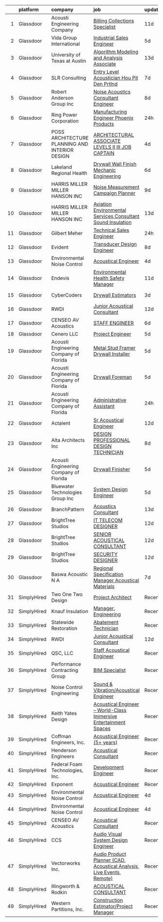 

|    | platform    | company                                          | job                                                                                                                                                                                                                                                                                                                                                                                                                                                                                                                                                                                                                                                                                                                                                                                                                                                                                                                                                                                                                                                                                                                                                                                                                                                                                                                                                         | update_time   | location          |
|---:|:------------|:-------------------------------------------------|:------------------------------------------------------------------------------------------------------------------------------------------------------------------------------------------------------------------------------------------------------------------------------------------------------------------------------------------------------------------------------------------------------------------------------------------------------------------------------------------------------------------------------------------------------------------------------------------------------------------------------------------------------------------------------------------------------------------------------------------------------------------------------------------------------------------------------------------------------------------------------------------------------------------------------------------------------------------------------------------------------------------------------------------------------------------------------------------------------------------------------------------------------------------------------------------------------------------------------------------------------------------------------------------------------------------------------------------------------------|:--------------|:------------------|
|  1 | Glassdoor   | Acousti Engineering Company                      | [Billing   Collections Specialist](https://www.glassdoor.com/partner/jobListing.htm?pos=128&ao=1136043&s=58&guid=0000018316df7e9fad635ab3eb6f17ce&src=GD_JOB_AD&t=SR&vt=w&ea=1&cs=1_c624ec3a&cb=1662536089556&jobListingId=1008096473604&jrtk=3-0-1gcbduvm62ff2001-1gcbduvmlia1u800-ae562c08abbb0794-)                                                                                                                                                                                                                                                                                                                                                                                                                                                                                                                                                                                                                                                                                                                                                                                                                                                                                                                                                                                                                                                      | 11d           | Orlando, FL       |
|  2 | Glassdoor   | Vida Group International                         | [Industrial Sales Engineer](https://www.glassdoor.com/partner/jobListing.htm?pos=107&ao=1110586&s=58&guid=0000018316df7e9fad635ab3eb6f17ce&src=GD_JOB_AD&t=SR&vt=w&ea=1&cs=1_78f17ce5&cb=1662536089554&jobListingId=1008111180203&cpc=45DC3EB807283E85&jrtk=3-0-1gcbduvm62ff2001-1gcbduvmlia1u800-45ea590a11d36c19--6NYlbfkN0BKh1GfjG2GgaweCGwRilhKqgQKQyGWwoUkATQ-Al_G5lMZaAAyGkry29crxpYVDw2smx5vOMK2DdRc0hXkJn9mO1yeXw5Z4yiHqiKVai_-9oyhLah3zUuXSCNkcEtYyU_QDCB191cXXHETPAK-xCWV0Oc6TCALtN7vd5YSsFzsLKy4_Kyy-Cm-6k8bjFeVc2ERoDR6AuFR4AlHzsD0-PZecV_q08TBPIAlzPyEjsA29I1g1EoiRKFwQnMBXUutosVtJjgY_VwHz8E_7oDYNWCMF6O5djYoIxtQOcayFKJTc0Sog_sB1RS0Mcn9LlcmwTLyYU-yRmK0lIKXqmJijJA0hzghRXJWm8Ujb72BNIIADP0_Ocdgkf2thFox39Fb_g5hFjn4ttdMa1Rp8ifH9dSfrXQi2xcbyOIFKTnU1aRhmWeu3hG0TcProWinlL7a9FHIt1ckyOv2DNqAvWvaoqsgMc8BDR-q5Ozn7S9L-kai2xmxlDvHSvHWItjGy0hyoM1cRsDkkckH3w%3D%3D)                                                                                                                                                                                                                                                                                                                                                                                                                                                                            | 5d            | Texas             |
|  3 | Glassdoor   | University of Texas at Austin                    | [Algorithm Modeling and Analysis Associate](https://www.glassdoor.com/partner/jobListing.htm?pos=117&ao=1136043&s=58&guid=0000018316df7e9fad635ab3eb6f17ce&src=GD_JOB_AD&t=SR&vt=w&cs=1_6f29bfaf&cb=1662536089554&jobListingId=1008091095053&jrtk=3-0-1gcbduvm62ff2001-1gcbduvmlia1u800-8679523b03c50c2e-)                                                                                                                                                                                                                                                                                                                                                                                                                                                                                                                                                                                                                                                                                                                                                                                                                                                                                                                                                                                                                                                  | 13d           | Austin, TX        |
|  4 | Glassdoor   | SLR Consulting                                   | [Entry Level Acoustician   Hou  Pit  Den  Prtlnd](https://www.glassdoor.com/partner/jobListing.htm?pos=116&ao=1136043&s=58&guid=0000018316df7e9fad635ab3eb6f17ce&src=GD_JOB_AD&t=SR&vt=w&cs=1_c106244b&cb=1662536089554&jobListingId=1008104165607&jrtk=3-0-1gcbduvm62ff2001-1gcbduvmlia1u800-4d0e0c16e054194c-)                                                                                                                                                                                                                                                                                                                                                                                                                                                                                                                                                                                                                                                                                                                                                                                                                                                                                                                                                                                                                                            | 7d            | Denver, CO        |
|  5 | Glassdoor   | Robert Anderson Group Inc                        | [Noise   Acoustics Consultant Engineer](https://www.glassdoor.com/partner/jobListing.htm?pos=102&ao=1110586&s=58&guid=0000018316df7e9fad635ab3eb6f17ce&src=GD_JOB_AD&t=SR&vt=w&ea=1&cs=1_ffd4017b&cb=1662536089553&jobListingId=1008101224621&cpc=9674D1345D6EFC01&jrtk=3-0-1gcbduvm62ff2001-1gcbduvmlia1u800-ac11c0a6b1039bae--6NYlbfkN0A_PVVaIq5ZBfk2OVsW5d5Ij-TN7VMz6GqZd4dEnJlZLzBz5Z0KE_3MGK20YDRG_5fmy81rMtMIYaA3IRDvBOngCm5i4F-ztfhj-8b7Qu1kXMZ96LWkULv_iHI4ra_8xmNUcjoLds0EPwhqIyni1yQjhmXM7rgMi1bOqsuCNjj70uuRSRbEUiRceg2eXVPBDogM8278FG1HeID9ofA0ruta6bjKVeFKoB9CxT1hbOMBvLwF4Mx4gq9YcCdk6dvJUippdBJII1IjPMHOavX-6BLMIh_vgcYDzqeZndAZ-AfRX4uSd3V9mO2_O7ekcXnW3qIHOUAJLwOCWhLs9bzzI0VfK-R3NPrMI45-qVRGK0jMn7tT4W1lIlzaO0hu0Z3s6CxxyZTSFOoREsSc36qsJrINn5ZPY6dFXKK7Kzk-9GdxkzUq_hY3nJiLzxU0IAp0tUJcNhXpX73nvzTNGD53cc_p2EsS54bJ6-arp5zyepCTixJapBtkZNzWJSZ4PdC4ozWi82HjNia_dNKTHt-m4awE)                                                                                                                                                                                                                                                                                                                                                                                                                                                            | 8d            | Dearborn, MI      |
|  6 | Glassdoor   | Ring Power Corporation                           | [Manufacturing Engineer   Phoenix Products](https://www.glassdoor.com/partner/jobListing.htm?pos=111&ao=1136043&s=58&guid=0000018316df7e9fad635ab3eb6f17ce&src=GD_JOB_AD&t=SR&vt=w&cs=1_36a226cf&cb=1662536089554&jobListingId=1008121259346&jrtk=3-0-1gcbduvm62ff2001-1gcbduvmlia1u800-9bcb118a6f6c7ad8-)                                                                                                                                                                                                                                                                                                                                                                                                                                                                                                                                                                                                                                                                                                                                                                                                                                                                                                                                                                                                                                                  | 24h           | Jacksonville, FL  |
|  7 | Glassdoor   | POSS ARCHITECTURE   PLANNING AND INTERIOR DESIGN | [ARCHITECTURAL ASSOCIATE LEVELS II   III  JOB CAPTAIN ](https://www.glassdoor.com/partner/jobListing.htm?pos=127&ao=1136043&s=58&guid=0000018316df7e9fad635ab3eb6f17ce&src=GD_JOB_AD&t=SR&vt=w&cs=1_efefa291&cb=1662536089555&jobListingId=1008114320765&jrtk=3-0-1gcbduvm62ff2001-1gcbduvmlia1u800-10d2db3a4662a6a4-)                                                                                                                                                                                                                                                                                                                                                                                                                                                                                                                                                                                                                                                                                                                                                                                                                                                                                                                                                                                                                                      | 4d            | Boise, ID         |
|  8 | Glassdoor   | Lakeland Regional Health                         | [Drywall Wall Finish Mechanic   Engineering](https://www.glassdoor.com/partner/jobListing.htm?pos=113&ao=1136043&s=58&guid=0000018316df7e9fad635ab3eb6f17ce&src=GD_JOB_AD&t=SR&vt=w&ea=1&cs=1_98798588&cb=1662536089554&jobListingId=1008105991833&jrtk=3-0-1gcbduvm62ff2001-1gcbduvmlia1u800-b499d157572859d4-)                                                                                                                                                                                                                                                                                                                                                                                                                                                                                                                                                                                                                                                                                                                                                                                                                                                                                                                                                                                                                                            | 6d            | Lakeland, FL      |
|  9 | Glassdoor   | HARRIS MILLER MILLER   HANSON INC                | [Noise Measurement Campaign Planner](https://www.glassdoor.com/partner/jobListing.htm?pos=125&ao=1136043&s=58&guid=0000018316df7e9fad635ab3eb6f17ce&src=GD_JOB_AD&t=SR&vt=w&ea=1&cs=1_c3101d8a&cb=1662536089555&jobListingId=1008098998956&jrtk=3-0-1gcbduvm62ff2001-1gcbduvmlia1u800-6aad54f1ed0bc8ab-)                                                                                                                                                                                                                                                                                                                                                                                                                                                                                                                                                                                                                                                                                                                                                                                                                                                                                                                                                                                                                                                    | 9d            | Remote            |
| 10 | Glassdoor   | HARRIS MILLER MILLER   HANSON INC                | [Aviation Environmental Services Consultant  Sound Insulation](https://www.glassdoor.com/partner/jobListing.htm?pos=121&ao=1136043&s=58&guid=0000018316df7e9fad635ab3eb6f17ce&src=GD_JOB_AD&t=SR&vt=w&ea=1&cs=1_dd6b2f68&cb=1662536089555&jobListingId=1008091366717&jrtk=3-0-1gcbduvm62ff2001-1gcbduvmlia1u800-a622fe4ea67b598b-)                                                                                                                                                                                                                                                                                                                                                                                                                                                                                                                                                                                                                                                                                                                                                                                                                                                                                                                                                                                                                          | 13d           | San Diego, CA     |
| 11 | Glassdoor   | Gilbert Meher                                    | [Technical Sales Engineer](https://www.glassdoor.com/partner/jobListing.htm?pos=108&ao=1110586&s=58&guid=0000018316df7e9fad635ab3eb6f17ce&src=GD_JOB_AD&t=SR&vt=w&ea=1&cs=1_a680be5b&cb=1662536089554&jobListingId=1008120631571&cpc=334ABAF5D42DC775&jrtk=3-0-1gcbduvm62ff2001-1gcbduvmlia1u800-7524707abe961100--6NYlbfkN0C0GMAYrEKLV1f4Lf6iWs7__9tpvsDfkxVs7L1fZkrKai0Fi368WBWRhx8YFDb8P43BV0JDWQTMOg3K_0wKeBm2xtMq4a_9Ij38co6-kigU41PlpOm67_4LiXNf9IAMkz3vc5uEEMiDtE4O09FMOzU1hXBrLo35DJGG2FR6pz2zj9amWJRa8stLluQ3-f9ZfHLiFrVXXvHfAjU460NOkXnsXNuC12Z6xJD9Fi97jBS3UG0ExykNztBVz3bqXXgBtEsa0Ick1iMWsFChnQPx8z3tO6ipixiyTLZl7cTw5PFPkimIIr4SFTVIEICmYipLfINUbnM4W_4tLjK_xqSq1Z2nvLBbcs2fBxPzOnmK-s4hPO31YJCfeN7y2Wf-miGwnTICfxuI3Rhjw0FGdi2L4vF3EhOcWFVCCPrMm_wwK5mU3zVKP9Gi-RRKYiRo3VBND0K2kJfYeRT-9oBptjJwW7iCXsrUyoIdJBqtTsyf5gMw2ujcIJbyrcozsX_HEVLQ9hfzQrW3MuhY2Q%3D%3D)                                                                                                                                                                                                                                                                                                                                                                                                                                                                             | 24h           | South Carolina    |
| 12 | Glassdoor   | Evident                                          | [Transducer Design Engineer](https://www.glassdoor.com/partner/jobListing.htm?pos=126&ao=1136043&s=58&guid=0000018316df7e9fad635ab3eb6f17ce&src=GD_JOB_AD&t=SR&vt=w&cs=1_17d07f5f&cb=1662536089555&jobListingId=1008100786041&jrtk=3-0-1gcbduvm62ff2001-1gcbduvmlia1u800-324aca9961da9291-)                                                                                                                                                                                                                                                                                                                                                                                                                                                                                                                                                                                                                                                                                                                                                                                                                                                                                                                                                                                                                                                                 | 8d            | State College, PA |
| 13 | Glassdoor   | Environmental Noise Control                      | [Acoustical Engineer](https://www.glassdoor.com/partner/jobListing.htm?pos=101&ao=1110586&s=58&guid=0000018316df7e9fad635ab3eb6f17ce&src=GD_JOB_AD&t=SR&vt=w&ea=1&cs=1_baae5036&cb=1662536089553&jobListingId=1008114309311&cpc=1160948BCBA38B5B&jrtk=3-0-1gcbduvm62ff2001-1gcbduvmlia1u800-84d61b4ca3869b3f--6NYlbfkN0A1Hx1H8Z_ZGf51L8iwGP-htVtHzPykBAmnYM3BEYS-Bkshpzqr-5YfE485UQbawdsKbmHJOR9O7YrIPH1DBgxh64swQBWAYjBs49Zort5YOdoGy_4_4Kpav4kDy4KLKhzM9WPrpHIfmBl4Y2ed0hhWzN0SCiFkIMQNsGHgZUpS-SZGpirGqtzC4nYB5Xu3Fd4kk2Z-t11YZn1YmKQaMJCHz5Ea_YX0RZYcdoH0ztbLe7mOjsNv-WMKsYfY5PuW6SfFwT1-F278N62jE3ACMz3Jb6-SBcBAM_HcDxPIBKSPj3xYyNsZUjYfpYqZhqlcK33mrS_nxQfXcuFV2n-LFbDjHdZquVL2sURQ5SA1LcsK-jaXrY0CWeLGtkGotPzWVZHs_ffA-USC4OZWTr2QExfYI5xDZLWoL-DLB5eLO__RMmicSbyhG8Q90g63fVXg47ag7gWMgMwfPaPmu6onUfjopVQjGLSWtnnvyc5o4iebjRUsIV0eXesBpmW5OH4a7iG3Oz_fdGMZfg%3D%3D)                                                                                                                                                                                                                                                                                                                                                                                                                                                                                  | 4d            | Hawthorne, CA     |
| 14 | Glassdoor   | Endevis                                          | [Environmental Health   Safety Manager](https://www.glassdoor.com/partner/jobListing.htm?pos=105&ao=1110586&s=58&guid=0000018316df7e9fad635ab3eb6f17ce&src=GD_JOB_AD&t=SR&vt=w&cs=1_a7e4b3c6&cb=1662536089553&jobListingId=1008097727100&cpc=E7268B2FBC00329E&jrtk=3-0-1gcbduvm62ff2001-1gcbduvmlia1u800-37ef4465bb9180ab--6NYlbfkN0CEvbjGxFHCEDIh1vQZ9-bFLyGtW-wJ4hwWo9vR2Ti7oBztH4-LvvfXPUwCB03C5DIegnm5VfiZXS5yllxIVGMjf1qYABcupL1GnHDVB9RLQ2_Q0BWbCg-5d_GPxLwA4guQANFDHCP2QDy6AkdKprTvZd1XmJDFVtpxfVKHDCdiDhbY602IvV9Wz-vONE5dUTwWzs7W6ji7evdWQm0KkbSfX-E2C3FgZNp2m7tczAlxHsIf0RR0kV7LKbtIwzqe7332206CR-Ntwm6i_zTQ5ofUKZ-gYPltkbCLwP9knEmSgj9YulUw0kT7j5Eoe8FzTuo85vQ2pk774rDqGRa7J4zFhdkVkSxedFOqFSCzOKCcYHdecLR5cT2NjPL5RBGxZnZCbORs0eLxmpmX8W1qmMSZeaGI8r7XbKoHEhmcGSRc8n5VUBk-B9JRTvDvf8Nz3m_hGimNvHK_EN-UoyVhIsRxyR-Zxtu6YRmqcHpVt8NwhrrV5tv2MZC5tJ7Ja3C5RAxi5OIIJuNPpA%3D%3D)                                                                                                                                                                                                                                                                                                                                                                                                                                                                     | 11d           | Redding, CA       |
| 15 | Glassdoor   | CyberCoders                                      | [Drywall Estimators](https://www.glassdoor.com/partner/jobListing.htm?pos=106&ao=1110586&s=58&guid=0000018316df7e9fad635ab3eb6f17ce&src=GD_JOB_AD&t=SR&vt=w&ea=1&cs=1_8d6dbf9f&cb=1662536089553&jobListingId=1008115942391&cpc=F4EED0218A761C36&jrtk=3-0-1gcbduvm62ff2001-1gcbduvmlia1u800-aae953fc43bfb20c--6NYlbfkN0CpFJQzrgRR8WqXWK1qKKEqALWJw739KlKqr2H-MSI4eoBlI4EFrmor2FYZMP3muM12-TXueB1jDQQJeEvs_GrnzJqFgMVkdM4EeLOs10BtJv6YowixGuSZGjHuJ2FqnQDBIGBB3vurUbQzIEEsFArf_8B1e86IDly9jmJeWcU83znE2c-ZsvJrn7OacChFit7jq_BMkgcXT-YbkD_FdRgWiqv5kHof_QWQ71CVPsB5uBYfuA_OkECi1hNCS6Mh0kdw6sp4H2U_4rhoD_yvbqckexb1_aXsLL-niibpdL_FsRXp5g-vCXYMCWUH0WtrWcUo0rDAu6F5Cqm90NXPxx1MxWdwMOOXpMNUR0E6U_HnQwKzpsegjfJOTyQl8MsOYUdO3eXL-1bITxlPXQiAdAMRYdS0l0xaxjqaFyMRnLiVKZUeOfvimUhwBIv_5UIOEKDxws1AsjQuY40W1y0PNCBqxRB-yXlM-n6T8Q-_K67HlhnDA7CnJkVGpdgSMSX8DqpHNGUsspXKRtDqcy6fhHACY1yJ8AWYbm1sntW2dcLSvNTShm1KWYpwkTzIgiFL0sB4XqasR2eEq7gwO2XsNvBPVZBKBHAEOsYWopN0UbYVuI5YUExCMVPFpSkAfFV8RXPS9-vOwvmvpbZYvzTVfgk5gOV_HL5gRv-qN1wJKlpGvpnM52SHzKrp2_8L5hGU7atFNBmOuikvLueGkQGUemy4PhF9CqKRC5Ix3FMtJbMD2MPgokZ2NhODs1KH3MdZj0lG_2wZwzfzI1FPxz0v3_Rxi8CBW8bfrcUWBPIEuULLaYv_3NV1d_7gdwOMytd6QpVSay-hkQ0DtcbKtmWyyCxc_L3pve_12WVMBeet5UAqrAmsbRe_M-R6kIIjnedyVUdfgy3DvdgG7Bz4vvRo6oFNW3eNm8OM9LgKkmPfdSUjBof_zmG4w2hPV-Scw8WFCELmVsSDKdGLxPGAewLn_TEshoMb1xG-TOw%3D) | 3d            | Beltsville, MD    |
| 16 | Glassdoor   | RWDI                                             | [Junior Acoustical Consultant](https://www.glassdoor.com/partner/jobListing.htm?pos=110&ao=1136043&s=58&guid=0000018316df7e9fad635ab3eb6f17ce&src=GD_JOB_AD&t=SR&vt=w&cs=1_30d76b85&cb=1662536089554&jobListingId=1008095710419&jrtk=3-0-1gcbduvm62ff2001-1gcbduvmlia1u800-07c089a257a0174e-)                                                                                                                                                                                                                                                                                                                                                                                                                                                                                                                                                                                                                                                                                                                                                                                                                                                                                                                                                                                                                                                               | 12d           | Los Angeles, CA   |
| 17 | Glassdoor   | CENSEO AV Acoustics                              | [STAFF ENGINEER](https://www.glassdoor.com/partner/jobListing.htm?pos=114&ao=1136043&s=58&guid=0000018316df7e9fad635ab3eb6f17ce&src=GD_JOB_AD&t=SR&vt=w&cs=1_bf1f11d4&cb=1662536089554&jobListingId=1008105568291&jrtk=3-0-1gcbduvm62ff2001-1gcbduvmlia1u800-031d41aefe22ab18-)                                                                                                                                                                                                                                                                                                                                                                                                                                                                                                                                                                                                                                                                                                                                                                                                                                                                                                                                                                                                                                                                             | 6d            | Hawaii            |
| 18 | Glassdoor   | Cenero  LLC                                      | [Project Engineer](https://www.glassdoor.com/partner/jobListing.htm?pos=104&ao=1110586&s=58&guid=0000018316df7e9fad635ab3eb6f17ce&src=GD_JOB_AD&t=SR&vt=w&ea=1&cs=1_8580754c&cb=1662536089553&jobListingId=1008110791621&cpc=52D3555E595CCC3C&jrtk=3-0-1gcbduvm62ff2001-1gcbduvmlia1u800-cbff3c187c57008b--6NYlbfkN0Dyh_9pVTOrbB7_YOS-XjJrOhS2yCgu89DPKXDDWkMHIfVs57qoazPq05j7m-1-fsAlz7VZIIL5tFAFjSdKaYtKmy7XgxctO2reQDFYKQpIuyV01Fa6oxzWrFRPkUq9Tmdg9g0Y-2ZHvf5xHpshpThYWMRyI-22cDG5zOJxOYsU1jV7pR3NG1sAbrutLi44x6HerfX7CIhNqFgUaSVm9P8fAauYKLC7hSITfD6NB751sBWDAlfVfgZ5QKHhEBJKCovITDaYnCPvT4ySluwI2aUk2cpTBwgbZ7aX2j12z7GfYdeNosGNYTtIWj1d4T5w7yXjuEVM2PZcgZ_QToNj9dW7LgYDTxiU4ppEV3xczJfUCBap38dVlGAuvvOhh0ua1NAvhK_VMaZ_RE7lHkZHs29ShTQvK9sL6mlp5zTEDxSkzCa94VGVKwb8V_n-BvlwitNQyGRHELFy7swvVYNZ4fON3t4AmoEbThfdxiNbGTWIxxPQCARR5cHNoCY-QxBRnG7CLjIqp7Q4YVy33SG-Slco)                                                                                                                                                                                                                                                                                                                                                                                                                                                                                 | 5d            | Malvern, PA       |
| 19 | Glassdoor   | Acousti Engineering Company of Florida           | [Metal Stud Framer Drywall Installer](https://www.glassdoor.com/partner/jobListing.htm?pos=115&ao=1136043&s=58&guid=0000018316df7e9fad635ab3eb6f17ce&src=GD_JOB_AD&t=SR&vt=w&ea=1&cs=1_ea008b89&cb=1662536089554&jobListingId=1008111307429&jrtk=3-0-1gcbduvm62ff2001-1gcbduvmlia1u800-5f9753aa25589c16-)                                                                                                                                                                                                                                                                                                                                                                                                                                                                                                                                                                                                                                                                                                                                                                                                                                                                                                                                                                                                                                                   | 5d            | Gainesville, FL   |
| 20 | Glassdoor   | Acousti Engineering Company of Florida           | [Drywall Foreman](https://www.glassdoor.com/partner/jobListing.htm?pos=124&ao=1136043&s=58&guid=0000018316df7e9fad635ab3eb6f17ce&src=GD_JOB_AD&t=SR&vt=w&ea=1&cs=1_86cf095e&cb=1662536089555&jobListingId=1008111307103&jrtk=3-0-1gcbduvm62ff2001-1gcbduvmlia1u800-861b4c4a1ccf8593-)                                                                                                                                                                                                                                                                                                                                                                                                                                                                                                                                                                                                                                                                                                                                                                                                                                                                                                                                                                                                                                                                       | 5d            | Gainesville, FL   |
| 21 | Glassdoor   | Acousti Engineering Company of Florida           | [Administrative Assistant](https://www.glassdoor.com/partner/jobListing.htm?pos=119&ao=1136043&s=58&guid=0000018316df7e9fad635ab3eb6f17ce&src=GD_JOB_AD&t=SR&vt=w&ea=1&cs=1_34636f1e&cb=1662536089554&jobListingId=1008120950392&jrtk=3-0-1gcbduvm62ff2001-1gcbduvmlia1u800-2bfcadfbd21a0763-)                                                                                                                                                                                                                                                                                                                                                                                                                                                                                                                                                                                                                                                                                                                                                                                                                                                                                                                                                                                                                                                              | 24h           | Tampa, FL         |
| 22 | Glassdoor   | Actalent                                         | [Sr Acoustical Engineer](https://www.glassdoor.com/partner/jobListing.htm?pos=109&ao=1110586&s=58&guid=0000018316df7e9fad635ab3eb6f17ce&src=GD_JOB_AD&t=SR&vt=w&ea=1&cs=1_313ad8b5&cb=1662536089554&jobListingId=1008094873502&cpc=3BA4CE39D5B5DEF5&jrtk=3-0-1gcbduvm62ff2001-1gcbduvmlia1u800-9456a79a48379620--6NYlbfkN0ChYVx_I3yfZ_JDY3EFoivtqvi_stwnZ_kRt8Dowt_l_d1ydueao4NE-oUleRJ4yhi0i4eGdRrR6rVZmLxQ4zEmrGAkaBwq0hQ83geLH5ILiYzdJrgrCpCOIzsr1jI58goe31kUKCxQ0Z7DyXRukDD3K5UeMq7pAz9jzvVSBJ5FWbQHXJ28mlRjcz5kujXfz24twtaOFjiXqSLk9yB3q5as61oHOxaNYtjRpFvmhAkUgr06m8Y8p3mlOWKFljzcR49cQc0l6I7G394IQDacrtHIe_R63pCNcflGsGpc3Taz9DRd3hVDNG1Ya_A0llyEHOYdnyFtzJTwzdE2TMH-KJIwsSpkNk8AApH5OSXpkYno3P1Lk6_rEy1cHQzOtCGFH6JQK18_vsVg8uz-onFxbAdhNxYT-7dhchnG3TqTE5qdw4zNGAw-Zn9MAbAqZOlS7U0eSpdix8KAwpoxsoSn-lkIbJnIZE9VxC8FIVHnyBK7NPYa6rkBrKMainaoxlC_uqdHETSZgjsI07Th0O2CShYpYD--apgEomr__Gg21GZMRWzAHt4wno7pPt_wg_7sOu7qn6Jorg4VSCzup_c9TaQEbaO1F9xr93p1D8k9m4xmWqfjY5Hb5WWf2hto_dvcp4FKBWFNJOYDyFsrJLz4r2Kl8LGJdow_cGje-J6fKCbSyT8o1uabUWk0Aslwas2sNKV6lcJd1g75Br3hl90QejMxlc5g64c5Kx1V2OS1xoEB8EzYMdxLp3KdACkc7LvfUbKOCCU8WMsJMAze9zPtp-f10-WYa6kb_WyeSvL-sEkcYszhtaSAZs1viQPIXzypxT3I_Ya00IMsAds6oWjng5TEwYDaY3x_cQJqpHqX0k_Zb2lQX2Lc1fwLzRicaaaXyDQkl85RA_gSpR0ePvOMIrT8LAwsPFZtEU4IDWVyLYLL2CthzdL8u6OSW10Q3rKSs_v_EjH0e3JcCGq6f06VjdGz)           | 12d           | Chester, PA       |
| 23 | Glassdoor   | Alta Architects  Inc                             | [DESIGN PROFESSIONAL   DESIGN TECHNICIAN](https://www.glassdoor.com/partner/jobListing.htm?pos=123&ao=1136043&s=58&guid=0000018316df7e9fad635ab3eb6f17ce&src=GD_JOB_AD&t=SR&vt=w&ea=1&cs=1_5892fff0&cb=1662536089555&jobListingId=1008101274231&jrtk=3-0-1gcbduvm62ff2001-1gcbduvmlia1u800-da437b6c4e42869e-)                                                                                                                                                                                                                                                                                                                                                                                                                                                                                                                                                                                                                                                                                                                                                                                                                                                                                                                                                                                                                                               | 8d            | San Antonio, TX   |
| 24 | Glassdoor   | Acousti Engineering Company of Florida           | [Drywall Finisher](https://www.glassdoor.com/partner/jobListing.htm?pos=112&ao=1136043&s=58&guid=0000018316df7e9fad635ab3eb6f17ce&src=GD_JOB_AD&t=SR&vt=w&ea=1&cs=1_38cb9d26&cb=1662536089554&jobListingId=1008111307410&jrtk=3-0-1gcbduvm62ff2001-1gcbduvmlia1u800-59faddc4ab980439-)                                                                                                                                                                                                                                                                                                                                                                                                                                                                                                                                                                                                                                                                                                                                                                                                                                                                                                                                                                                                                                                                      | 5d            | Gainesville, FL   |
| 25 | Glassdoor   | Bluewater Technologies Group  Inc                | [System Design Engineer](https://www.glassdoor.com/partner/jobListing.htm?pos=129&ao=1136043&s=58&guid=0000018316df7e9fad635ab3eb6f17ce&src=GD_JOB_AD&t=SR&vt=w&ea=1&cs=1_9ae6247b&cb=1662536089556&jobListingId=1008111491174&jrtk=3-0-1gcbduvm62ff2001-1gcbduvmlia1u800-5d3d431a0b847330-)                                                                                                                                                                                                                                                                                                                                                                                                                                                                                                                                                                                                                                                                                                                                                                                                                                                                                                                                                                                                                                                                | 5d            | Indianapolis, IN  |
| 26 | Glassdoor   | BranchPattern                                    | [Acoustics Consultant](https://www.glassdoor.com/partner/jobListing.htm?pos=130&ao=1136043&s=58&guid=0000018316df7e9fad635ab3eb6f17ce&src=GD_JOB_AD&t=SR&vt=w&ea=1&cs=1_4738f18e&cb=1662536089556&jobListingId=1008092431516&jrtk=3-0-1gcbduvm62ff2001-1gcbduvmlia1u800-dc9542267afc85e4-)                                                                                                                                                                                                                                                                                                                                                                                                                                                                                                                                                                                                                                                                                                                                                                                                                                                                                                                                                                                                                                                                  | 13d           | Kansas City, MO   |
| 27 | Glassdoor   | BrightTree Studios                               | [IT TELECOM DESIGNER](https://www.glassdoor.com/partner/jobListing.htm?pos=120&ao=1136043&s=58&guid=0000018316df7e9fad635ab3eb6f17ce&src=GD_JOB_AD&t=SR&vt=w&cs=1_46a960af&cb=1662536089555&jobListingId=1008094448102&jrtk=3-0-1gcbduvm62ff2001-1gcbduvmlia1u800-7c65b7f72f8ef648-)                                                                                                                                                                                                                                                                                                                                                                                                                                                                                                                                                                                                                                                                                                                                                                                                                                                                                                                                                                                                                                                                        | 12d           | Warrendale, PA    |
| 28 | Glassdoor   | BrightTree Studios                               | [SENIOR ACOUSTICAL CONSULTANT](https://www.glassdoor.com/partner/jobListing.htm?pos=122&ao=1136043&s=58&guid=0000018316df7e9fad635ab3eb6f17ce&src=GD_JOB_AD&t=SR&vt=w&cs=1_723c7381&cb=1662536089555&jobListingId=1008094448106&jrtk=3-0-1gcbduvm62ff2001-1gcbduvmlia1u800-f2d0088e8435ee3b-)                                                                                                                                                                                                                                                                                                                                                                                                                                                                                                                                                                                                                                                                                                                                                                                                                                                                                                                                                                                                                                                               | 12d           | Warrendale, PA    |
| 29 | Glassdoor   | BrightTree Studios                               | [SECURITY DESIGNER](https://www.glassdoor.com/partner/jobListing.htm?pos=118&ao=1136043&s=58&guid=0000018316df7e9fad635ab3eb6f17ce&src=GD_JOB_AD&t=SR&vt=w&cs=1_7616c022&cb=1662536089554&jobListingId=1008094448099&jrtk=3-0-1gcbduvm62ff2001-1gcbduvmlia1u800-af0b3f2b85b68552-)                                                                                                                                                                                                                                                                                                                                                                                                                                                                                                                                                                                                                                                                                                                                                                                                                                                                                                                                                                                                                                                                          | 12d           | Warrendale, PA    |
| 30 | Glassdoor   | Baswa Acoustic N A                               | [Regional Specification Manager  Acoustical Materials](https://www.glassdoor.com/partner/jobListing.htm?pos=103&ao=1110586&s=58&guid=0000018316df7e9fad635ab3eb6f17ce&src=GD_JOB_AD&t=SR&vt=w&ea=1&cs=1_3a7ec783&cb=1662536089553&jobListingId=1008104081546&cpc=BB87703CBE7A6D8A&jrtk=3-0-1gcbduvm62ff2001-1gcbduvmlia1u800-5f00a2150d5efaa0--6NYlbfkN0Dx3r3E47sSe5bB3PIy1uzBZvlB7xy2NhfhZMlxQTsxrNa0Ra0TjSXs-v8p2YW1wEfhXL2T0q4rCuBmMFH1h3SUMfDtMN1KyUkLX7S8wEAkVCfPH4bumK5Hmtl85Ffgje2OK08G0yuUXEp-dgBxf271IPX9g0CR74DbsJ2vAdNBi9zUtVkZjVzNtCMUkCnHkiXfBmaso4K2SiM77rh845xPXWQxoC2_ANRTeNTlNxkSFpoPfQ4Squ4svPPuzZ0OdNNKoyH-YdHFyrC1it75GPzlAfSNfhda7LAdrn155fBQFvAZ7ssQP4yV_XVQ4WxNz8Htjf6aQhqOdC_KN1NWYe6yGai5Wqd6sqoxLhUiiC7ykFDxxuJn1rptZGcyeiP-t_lB0EL7q6831t3uRLDWwmMBSX8J31u_UpOYrwFUWq8zg38FJFf0UUjC93wpAXlXyllzBcKok7ABD9jODydZDYwLncGzkFKmHhV87Jl_LEt3N-903l9Sb5RvIVEfEHsBhi-TB_tHHdidfw%3D%3D)                                                                                                                                                                                                                                                                                                                                                                                                                                                 | 7d            | Dallas, TX        |
| 31 | SimplyHired | Two One Two Design                               | [Project Architect](https://www.simplyhired.com/job/4thFo_rYa3eLIf0prraXtI3UvpiXm2cTnvzqhhJjY3v2wF1-aRuCXQ?q=acoustical+engineering)                                                                                                                                                                                                                                                                                                                                                                                                                                                                                                                                                                                                                                                                                                                                                                                                                                                                                                                                                                                                                                                                                                                                                                                                                        | Recently      | New York, NY      |
| 32 | SimplyHired | Knauf Insulation                                 | [Manager, Engineering](https://www.simplyhired.com/job/Gv76PS65YzKLc8nsqLb5s8kV4aQyLPcR54R5sBvUAJVtDsdd6Kdj7g?q=acoustical+engineering)                                                                                                                                                                                                                                                                                                                                                                                                                                                                                                                                                                                                                                                                                                                                                                                                                                                                                                                                                                                                                                                                                                                                                                                                                     | Recently      | Albion, MI        |
| 33 | SimplyHired | Statewide Restoration                            | [Abatement Technician](https://www.simplyhired.com/job/uBqUPBbzmHEXvDxDJeHSpm25OX_IcjlJGZA8-rv1eF863TGKgBMJHw?q=acoustical+engineering)                                                                                                                                                                                                                                                                                                                                                                                                                                                                                                                                                                                                                                                                                                                                                                                                                                                                                                                                                                                                                                                                                                                                                                                                                     | Recently      | Mesa, AZ          |
| 34 | SimplyHired | RWDI                                             | [Junior Acoustical Consultant](https://www.simplyhired.com/job/JI1CxZyeojuJhfft60kPXg4ZffCBAdLmPWxvvtI5FmOMRPOUS79yKA?q=acoustical+engineering)                                                                                                                                                                                                                                                                                                                                                                                                                                                                                                                                                                                                                                                                                                                                                                                                                                                                                                                                                                                                                                                                                                                                                                                                             | 12d           | Los Angeles, CA   |
| 35 | SimplyHired | QSC, LLC                                         | [Staff Acoustical Engineer](https://www.simplyhired.com/job/IhE0WBWdNTq9Nx7tSQfuAAOjkOIWUW-EEQ7fhie8yOEMMcDn2WPBng?q=acoustical+engineering)                                                                                                                                                                                                                                                                                                                                                                                                                                                                                                                                                                                                                                                                                                                                                                                                                                                                                                                                                                                                                                                                                                                                                                                                                | Recently      | Costa Mesa, CA    |
| 36 | SimplyHired | Performance Contracting Group                    | [BIM Specialist](https://www.simplyhired.com/job/l-rUL4T4cK78uSzH5gQn4qgJNViCTdsaiGVk-v8d7dEw0kmGKbI0-w?q=acoustical+engineering)                                                                                                                                                                                                                                                                                                                                                                                                                                                                                                                                                                                                                                                                                                                                                                                                                                                                                                                                                                                                                                                                                                                                                                                                                           | Recently      | Las Vegas, NV     |
| 37 | SimplyHired | Noise Control Engineering                        | [Sound & Vibration/Acoustical Engineer](https://www.simplyhired.com/job/CDceFb5v_j1NCLBATcrmv4bMydXPH2pI1EIle-yEFeglI5YMjWrWuA?q=acoustical+engineering)                                                                                                                                                                                                                                                                                                                                                                                                                                                                                                                                                                                                                                                                                                                                                                                                                                                                                                                                                                                                                                                                                                                                                                                                    | Recently      | Billerica, MA     |
| 38 | SimplyHired | Keith Yates Design                               | [Acoustical Engineer – World-Class Immersive Entertainment Spaces](https://www.simplyhired.com/job/-ngUeF4RtDbvqAT8LoQwyI3Ajam2e-cf0PjqKuoJpn6Q9v3KXmX4Og?q=acoustical+engineering)                                                                                                                                                                                                                                                                                                                                                                                                                                                                                                                                                                                                                                                                                                                                                                                                                                                                                                                                                                                                                                                                                                                                                                         | Recently      | Auburn, CA        |
| 39 | SimplyHired | Coffman Engineers, Inc.                          | [Acoustical Engineer (5+ years)](https://www.simplyhired.com/job/41tWoBJcKrR8QUvQL1EiSHWSTKwAGkBvZPZm29tgw-z1X2I1xOD9kA?q=acoustical+engineering)                                                                                                                                                                                                                                                                                                                                                                                                                                                                                                                                                                                                                                                                                                                                                                                                                                                                                                                                                                                                                                                                                                                                                                                                           | Recently      | San Diego, CA     |
| 40 | SimplyHired | Henderson Engineers                              | [Acoustical Consultant](https://www.simplyhired.com/job/eUozg0COUTagAe9IZamS1zUaMXCsMz97T7hC9QAJ6Yf6SNVhzyiIkg?q=acoustical+engineering)                                                                                                                                                                                                                                                                                                                                                                                                                                                                                                                                                                                                                                                                                                                                                                                                                                                                                                                                                                                                                                                                                                                                                                                                                    | Recently      | United States     |
| 41 | SimplyHired | Federal Foam Technologies, Inc.                  | [Development Engineer](https://www.simplyhired.com/job/OZRL5QxFyiVH1G9AWySM02YHcEKgtv3NlEZpMASq0VP6DsB2Xse8nA?q=acoustical+engineering)                                                                                                                                                                                                                                                                                                                                                                                                                                                                                                                                                                                                                                                                                                                                                                                                                                                                                                                                                                                                                                                                                                                                                                                                                     | Recently      | New Richmond, WI  |
| 42 | SimplyHired | Exponent                                         | [Acoustical Engineer](https://www.simplyhired.com/job/nMy82zE1F-azJoMBlwlsWpvjOaLhPcZvJxPU7KQIycRYMIdhZk4m3w?q=acoustical+engineering)                                                                                                                                                                                                                                                                                                                                                                                                                                                                                                                                                                                                                                                                                                                                                                                                                                                                                                                                                                                                                                                                                                                                                                                                                      | Recently      | Denver, CO        |
| 43 | SimplyHired | Environmental Noise Control                      | [Acoustical Engineer](https://www.simplyhired.com/job/i6pxoapCx-RTjDuqYNMVrJjiMFO-lFnKaZER1CfCwQqiN54GdLNRRA?q=acoustical+engineering)                                                                                                                                                                                                                                                                                                                                                                                                                                                                                                                                                                                                                                                                                                                                                                                                                                                                                                                                                                                                                                                                                                                                                                                                                      | 4d            | Hawthorne, CA     |
| 44 | SimplyHired | Environmental Noise Control                      | [Acoustical Engineer](https://www.simplyhired.com/job/i6pxoapCx-RTjDuqYNMVrJjiMFO-lFnKaZER1CfCwQqiN54GdLNRRA?q=acoustical+engineering)                                                                                                                                                                                                                                                                                                                                                                                                                                                                                                                                                                                                                                                                                                                                                                                                                                                                                                                                                                                                                                                                                                                                                                                                                      | 4d            | Hawthorne, CA     |
| 45 | SimplyHired | CENSEO AV Acoustics                              | [Acoustical Consultant](https://www.simplyhired.com/job/1N_jxDb9MMTEuQND6QewnyvyF_iNxaelf4wLZgwGTUYap5oUMZbewg?q=acoustical+engineering)                                                                                                                                                                                                                                                                                                                                                                                                                                                                                                                                                                                                                                                                                                                                                                                                                                                                                                                                                                                                                                                                                                                                                                                                                    | Recently      | Hawaii            |
| 46 | SimplyHired | CCS                                              | [Audio Visual System Design Engineer](https://www.simplyhired.com/job/ary5z9j2es4oPMAOjusLJHyf7K-36e4_CuOld61njGzpItTv9_0cKA?q=acoustical+engineering)                                                                                                                                                                                                                                                                                                                                                                                                                                                                                                                                                                                                                                                                                                                                                                                                                                                                                                                                                                                                                                                                                                                                                                                                      | Recently      | Denver, CO        |
| 47 | SimplyHired | Vectorworks Inc.                                 | [Audio Product Planner (CAD, Acoustical Analysis, Live Events, Remote)](https://www.simplyhired.com/job/E5uA4eEtjE3Tya_IrOpPKicSbSUt30SxoOGrwiAQ-0BqUuKs5xj0gw?q=acoustical+engineering)                                                                                                                                                                                                                                                                                                                                                                                                                                                                                                                                                                                                                                                                                                                                                                                                                                                                                                                                                                                                                                                                                                                                                                    | Recently      | United States     |
| 48 | SimplyHired | Illingworth & Rodkin                             | [ACOUSTICAL CONSULTANT](https://www.simplyhired.com/job/LvSpEjwW0sOm97QtaBUJt_e_zhqlggCevyZWjwlge00X8wMMVZuN4Q?q=acoustical+engineering)                                                                                                                                                                                                                                                                                                                                                                                                                                                                                                                                                                                                                                                                                                                                                                                                                                                                                                                                                                                                                                                                                                                                                                                                                    | Recently      | Cotati, CA        |
| 49 | SimplyHired | Western Partitions, Inc.                         | [Construction Estimator/Project Manager](https://www.simplyhired.com/job/VYt3jyapY-HnaiquFbq9BCPt4REQ_g7BF_vIP6ZbuZ9RM7g0B_x35A?q=acoustical+engineering)                                                                                                                                                                                                                                                                                                                                                                                                                                                                                                                                                                                                                                                                                                                                                                                                                                                                                                                                                                                                                                                                                                                                                                                                   | Recently      | Sparks, NV        |
